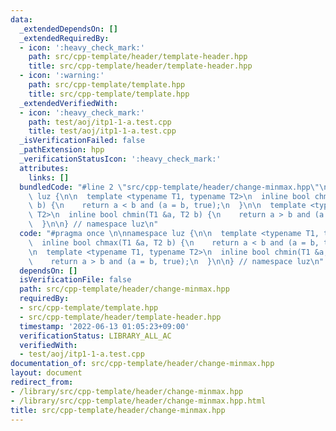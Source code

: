 ```yaml
---
data:
  _extendedDependsOn: []
  _extendedRequiredBy:
  - icon: ':heavy_check_mark:'
    path: src/cpp-template/header/template-header.hpp
    title: src/cpp-template/header/template-header.hpp
  - icon: ':warning:'
    path: src/cpp-template/template.hpp
    title: src/cpp-template/template.hpp
  _extendedVerifiedWith:
  - icon: ':heavy_check_mark:'
    path: test/aoj/itp1-1-a.test.cpp
    title: test/aoj/itp1-1-a.test.cpp
  _isVerificationFailed: false
  _pathExtension: hpp
  _verificationStatusIcon: ':heavy_check_mark:'
  attributes:
    links: []
  bundledCode: "#line 2 \"src/cpp-template/header/change-minmax.hpp\"\n\nnamespace\
    \ luz {\n\n  template <typename T1, typename T2>\n  inline bool chmax(T1 &a, T2\
    \ b) {\n    return a < b and (a = b, true);\n  }\n\n  template <typename T1, typename\
    \ T2>\n  inline bool chmin(T1 &a, T2 b) {\n    return a > b and (a = b, true);\n\
    \  }\n\n} // namespace luz\n"
  code: "#pragma once \n\nnamespace luz {\n\n  template <typename T1, typename T2>\n\
    \  inline bool chmax(T1 &a, T2 b) {\n    return a < b and (a = b, true);\n  }\n\
    \n  template <typename T1, typename T2>\n  inline bool chmin(T1 &a, T2 b) {\n\
    \    return a > b and (a = b, true);\n  }\n\n} // namespace luz\n"
  dependsOn: []
  isVerificationFile: false
  path: src/cpp-template/header/change-minmax.hpp
  requiredBy:
  - src/cpp-template/template.hpp
  - src/cpp-template/header/template-header.hpp
  timestamp: '2022-06-13 01:05:23+09:00'
  verificationStatus: LIBRARY_ALL_AC
  verifiedWith:
  - test/aoj/itp1-1-a.test.cpp
documentation_of: src/cpp-template/header/change-minmax.hpp
layout: document
redirect_from:
- /library/src/cpp-template/header/change-minmax.hpp
- /library/src/cpp-template/header/change-minmax.hpp.html
title: src/cpp-template/header/change-minmax.hpp
---
```

